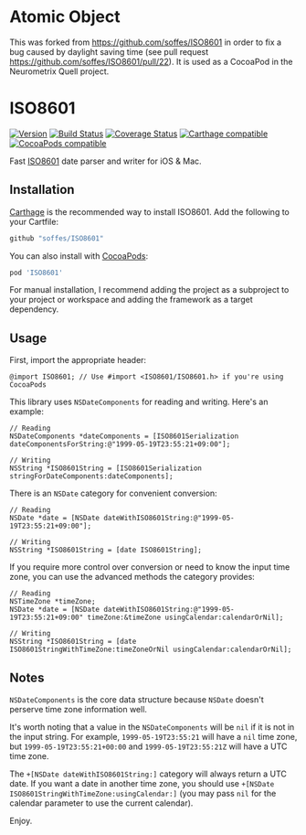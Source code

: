 # Atomic Object

This was forked from https://github.com/soffes/ISO8601 in order to fix a bug caused by daylight saving time (see pull request https://github.com/soffes/ISO8601/pull/22). It is used as a CocoaPod in the Neurometrix Quell project.

# ISO8601

[![Version](https://img.shields.io/github/release/soffes/ISO8601.svg)](https://github.com/soffes/ISO8601/releases) [![Build Status](https://travis-ci.org/soffes/ISO8601.svg?branch=master)](https://travis-ci.org/soffes/ISO8601) [![Coverage Status](https://coveralls.io/repos/soffes/ISO8601/badge.svg?branch=master)](https://coveralls.io/r/soffes/ISO8601?branch=master) [![Carthage compatible](https://img.shields.io/badge/Carthage-compatible-4BC51D.svg?style=flat)](https://github.com/Carthage/Carthage) [![CocoaPods compatible](https://img.shields.io/cocoapods/v/ISO8601.svg)](https://cocoapods.org/pods/ISO8601)

Fast [ISO8601](http://en.wikipedia.org/wiki/ISO8601) date parser and writer for iOS & Mac.


## Installation

[Carthage](https://github.com/carthage/carthage) is the recommended way to install ISO8601. Add the following to your Cartfile:

``` ruby
github "soffes/ISO8601"
```

You can also install with [CocoaPods](https://cocoapods.org):

``` ruby
pod 'ISO8601'
```

For manual installation, I recommend adding the project as a subproject to your project or workspace and adding the framework as a target dependency.


## Usage

First, import the appropriate header:

``` objc
@import ISO8601; // Use #import <ISO8601/ISO8601.h> if you're using CocoaPods
```

This library uses `NSDateComponents` for reading and writing. Here's an example:

``` objc
// Reading
NSDateComponents *dateComponents = [ISO8601Serialization dateComponentsForString:@"1999-05-19T23:55:21+09:00"];

// Writing
NSString *ISO8601String = [ISO8601Serialization stringForDateComponents:dateComponents];
```

There is an `NSDate` category for convenient conversion:

``` objc
// Reading
NSDate *date = [NSDate dateWithISO8601String:@"1999-05-19T23:55:21+09:00"];

// Writing
NSString *ISO8601String = [date ISO8601String];
```

If you require more control over conversion or need to know the input time zone, you can use the advanced methods the category provides:


``` objc
// Reading
NSTimeZone *timeZone;
NSDate *date = [NSDate dateWithISO8601String:@"1999-05-19T23:55:21+09:00" timeZone:&timeZone usingCalendar:calendarOrNil];

// Writing
NSString *ISO8601String = [date ISO8601StringWithTimeZone:timeZoneOrNil usingCalendar:calendarOrNil];
```

## Notes

`NSDateComponents` is the core data structure because `NSDate` doesn't perserve time zone information well.

It's worth noting that a value in the `NSDateComponents` will be `nil` if it is not in the input string. For example, `1999-05-19T23:55:21` will have a `nil` time zone, but `1999-05-19T23:55:21+00:00` and `1999-05-19T23:55:21Z` will have a UTC time zone.

The `+[NSDate dateWithISO8601String:]` category will always return a UTC date. If you want a date in another time zone, you should use `+[NSDate ISO8601StringWithTimeZone:usingCalendar:]` (you may pass `nil` for the calendar parameter to use the current calendar).

Enjoy.

